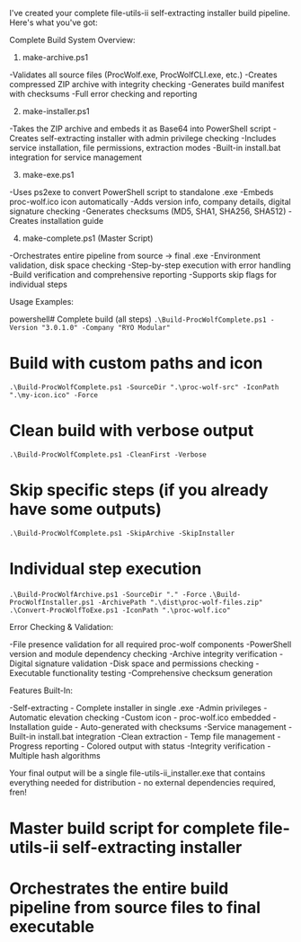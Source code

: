 I've created your complete file-utils-ii self-extracting installer build pipeline.
Here's what you've got:

Complete Build System Overview:


1. make-archive.ps1

-Validates all source files (ProcWolf.exe, ProcWolfCLI.exe, etc.)
-Creates compressed ZIP archive with integrity checking
-Generates build manifest with checksums
-Full error checking and reporting


2. make-installer.ps1

-Takes the ZIP archive and embeds it as Base64 into PowerShell script
-Creates self-extracting installer with admin privilege checking
-Includes service installation, file permissions, extraction modes
-Built-in install.bat integration for service management


3. make-exe.ps1

-Uses ps2exe to convert PowerShell script to standalone .exe
-Embeds proc-wolf.ico icon automatically
-Adds version info, company details, digital signature checking
-Generates checksums (MD5, SHA1, SHA256, SHA512)
-Creates installation guide


4. make-complete.ps1 (Master Script)

-Orchestrates entire pipeline from source → final .exe
-Environment validation, disk space checking
-Step-by-step execution with error handling
-Build verification and comprehensive reporting
-Supports skip flags for individual steps


Usage Examples:

powershell# Complete build (all steps)
`.\Build-ProcWolfComplete.ps1 -Version "3.0.1.0" -Company "RYO Modular"`

# Build with custom paths and icon
`.\Build-ProcWolfComplete.ps1 -SourceDir ".\proc-wolf-src" -IconPath ".\my-icon.ico" -Force`

# Clean build with verbose output
`.\Build-ProcWolfComplete.ps1 -CleanFirst -Verbose`

# Skip specific steps (if you already have some outputs)
`.\Build-ProcWolfComplete.ps1 -SkipArchive -SkipInstaller`

# Individual step execution
`.\Build-ProcWolfArchive.ps1 -SourceDir "." -Force`
`.\Build-ProcWolfInstaller.ps1 -ArchivePath ".\dist\proc-wolf-files.zip"`
`.\Convert-ProcWolfToExe.ps1 -IconPath ".\proc-wolf.ico"`


Error Checking & Validation:

-File presence validation for all required proc-wolf components
-PowerShell version and module dependency checking
-Archive integrity verification
-Digital signature validation
-Disk space and permissions checking
-Executable functionality testing
-Comprehensive checksum generation


Features Built-In:

-Self-extracting - Complete installer in single .exe
-Admin privileges - Automatic elevation checking
-Custom icon - proc-wolf.ico embedded
-Installation guide - Auto-generated with checksums
-Service management - Built-in install.bat integration
-Clean extraction - Temp file management
-Progress reporting - Colored output with status
-Integrity verification - Multiple hash algorithms

Your final output will be a single file-utils-ii_installer.exe that contains everything needed for distribution - no external dependencies required, fren!


# Master build script for complete file-utils-ii self-extracting installer
# Orchestrates the entire build pipeline from source files to final executable
